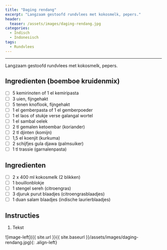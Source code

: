 ```yaml
---
title: "Daging rendang"
excerpt: "Langzaam gestoofd rundvlees met kokosmelk, pepers."
header:
  teaser: /assets/images/daging-rendang.jpg
categories: 
  - Indisch
  - Indonesisch
tags: 
  - Rundvlees  
---
```


---
Langzaam gestoofd rundvlees met kokosmelk, pepers. 
## Ingredienten (boemboe kruidenmix) 
- [ ] 5 kemirinoten of 1 el kemiripasta
- [ ] 3 uien, fijngehakt
- [ ] 5 tenen knoflook, fijngehakt
- [ ] 1 el gemberpasta of 1 el gemberpoeder
- [ ] 1 el laos of stukje verse galangal wortel
- [ ] 1 el sambal oelek
- [ ] 2 tl gemalen ketoembar (koriander)
- [ ] 2 tl djinten (komijn)
- [ ] 1,5 el koenjit (kurkuma)
- [ ] 2 schijfjes gula djawa (palmsuiker)
- [ ] 1 tl trassie (garnalenpasta)

## Ingredienten

- [ ] 2 x 400 ml kokosmelk (2 blikken)
- [ ] 1 bouillonblokje
- [ ] 1 stengel sereh (citroengras)
- [ ] 3 djuruk purut blaadjes (citroengrasblaadjes)
- [ ] 1 duan salam blaadjes (indische laurierblaadjes)

## Instructies

1. Tekst

![image-left]({{ site.url }}{{ site.baseurl }}/assets/images/daging-rendang.jpg){: .align-left}